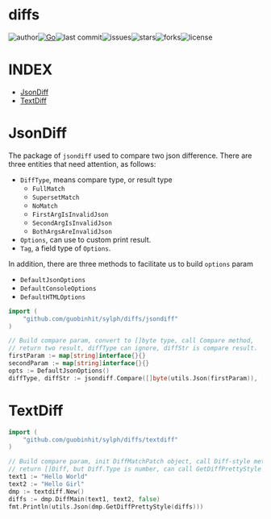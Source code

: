 # diffs

![author](https://img.shields.io/badge/author-chariesgavin-blueviolet.svg)[![Go](https://github.com/guobinhit/sylph/actions/workflows/go.yml/badge.svg)](https://github.com/guobinhit/sylph/actions/workflows/go.yml)![last commit](https://img.shields.io/github/last-commit/guobinhit/sylph.svg)![issues](https://img.shields.io/github/issues/guobinhit/sylph.svg)![stars](https://img.shields.io/github/stars/guobinhit/sylph.svg)![forks](https://img.shields.io/github/forks/guobinhit/sylph.svg)![license](https://img.shields.io/github/license/guobinhit/sylph.svg)

# INDEX

- [JsonDiff](#jsondiff)
- [TextDiff](#textdiff)

# JsonDiff

The package of `jsondiff` used to compare two json difference.
There are three entities that need attention, as follows:

- `DiffType`, means compare type, or result type
  - `FullMatch`
  - `SupersetMatch`
  - `NoMatch`
  - `FirstArgIsInvalidJson`
  - `SecondArgIsInvalidJson`
  - `BothArgsAreInvalidJson`
- `Options`, can use to custom print result.
- `Tag`, a field type of `Options`.

In addition, there are three methods to facilitate us to build `options` param
- `DefaultJsonOptions`
- `DefaultConsoleOptions`
- `DefaultHTMLOptions`


```go
import (
    "github.com/guobinhit/sylph/diffs/jsondiff"
)

// Build compare param, convert to []byte type, call Compare method,
// return two result, diffType can ignore, diffStr is compare result.
firstParam := map[string]interface{}{}
secondParam := map[string]interface{}{}
opts := DefaultJsonOptions()
diffType, diffStr := jsondiff.Compare([]byte(utils.Json(firstParam)), []byte(utils.Json(secondParam)), opts)
```


# TextDiff


```go
import (
    "github.com/guobinhit/sylph/diffs/textdiff"
)

// Build compare param, init DiffMatchPatch object, call Diff-style method,
// return []Diff, but Diff.Type is number, can call GetDiffPrettyStyle method get pretty result.
text1 := "Hello World"
text2 := "Hello Girl"
dmp := textdiff.New()
diffs := dmp.DiffMain(text1, text2, false)
fmt.Println(utils.Json(dmp.GetDiffPrettyStyle(diffs)))
```



